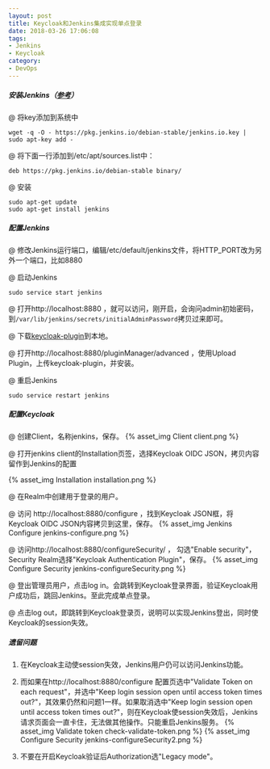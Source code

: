 ```yaml
---
layout: post
title: Keycloak和Jenkins集成实现单点登录
date: 2018-03-26 17:06:08
tags:
- Jenkins
- Keycloak
category:
- DevOps
---
```

##### 安装Jenkins（[参考](https://pkg.jenkins.io/debian-stable/ )）

@ 将key添加到系统中

`wget -q -O - https://pkg.jenkins.io/debian-stable/jenkins.io.key | sudo apt-key add -`

@ 将下面一行添加到/etc/apt/sources.list中：

`deb https://pkg.jenkins.io/debian-stable binary/ `

@ 安装

```
sudo apt-get update
sudo apt-get install jenkins

```

##### 配置Jenkins

@ 修改Jenkins运行端口，编辑/etc/default/jenkins文件，将HTTP_PORT改为另外一个端口，比如8880

@ 启动Jenkins

`sudo service start jenkins`

@ 打开http://localhost:8880  ，就可以访问，刚开启，会询问admin初始密码，到`/var/lib/jenkins/secrets/initialAdminPassword`拷贝过来即可。

@ 下载[keycloak-plugin](https://github.com/jenkinsci/keycloak-plugin/releases )到本地。

@ 打开http://localhost:8880/pluginManager/advanced ，使用Upload Plugin，上传keycloak-plugin，并安装。

@ 重启Jenkins

`sudo service restart jenkins`



##### 配置Keycloak

@ 创建Client，名称jenkins，保存。
{% asset_img Client client.png %}

@ 打开jenkins client的Installation页签，选择Keycloak OIDC JSON，拷贝内容留作到Jenkins的配置

{% asset_img Installation installation.png %}

@ 在Realm中创建用于登录的用户。

@ 访问 http://localhost:8880/configure ，找到Keycloak JSON框，将Keycloak OIDC JSON内容拷贝到这里，保存。
{% asset_img Jenkins Configure jenkins-configure.png %}

@ 访问http://localhost:8880/configureSecurity/ ， 勾选"Enable security"，Security Realm选择"Keycloak Authentication Plugin"，保存。
{% asset_img Configure Security jenkins-configureSecurity.png %}

@ 登出管理员用户，点击log in。会跳转到Keycloak登录界面，验证Keycloak用户成功后，跳回Jenkins。至此完成单点登录。

@ 点击log out，即跳转到Keycloak登录页，说明可以实现Jenkins登出，同时使Keycloak的session失效。



##### 遗留问题

1. 在Keycloak主动使session失效，Jenkins用户仍可以访问Jenkins功能。

2. 而如果在http://localhost:8880/configure 配置页选中"Validate Token on each request"，并选中"Keep login session open until access token times out?"，其效果仍然和问题1一样。如果取消选中"Keep login session open until access token times out?"，则在Keycloak使session失效后，Jenkins请求页面会一直卡住，无法做其他操作。只能重启Jenkins服务。
{% asset_img Validate token check-validate-token.png %}
{% asset_img Configure Security jenkins-configureSecurity2.png %}
3. 不要在开启Keycloak验证后Authorization选"Legacy mode"。